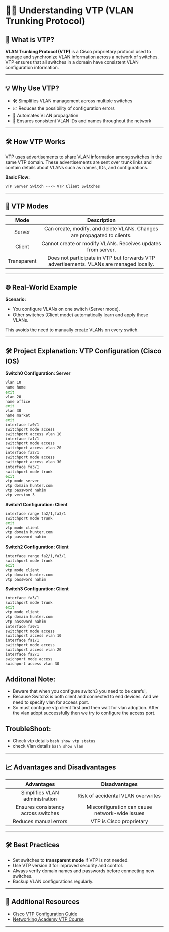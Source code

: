 # 👨‍💼 Understanding VTP (VLAN Trunking Protocol)

## 📄 What is VTP?
**VLAN Trunking Protocol (VTP)** is a Cisco proprietary protocol used to manage and synchronize VLAN information across a network of switches. VTP ensures that all switches in a domain have consistent VLAN configuration information.

---

## 💡 Why Use VTP?
- 🛠️ Simplifies VLAN management across multiple switches
- 📈 Reduces the possibility of configuration errors
- 🧰 Automates VLAN propagation
- 🔄 Ensures consistent VLAN IDs and names throughout the network

---

## 🛠️ How VTP Works
VTP uses advertisements to share VLAN information among switches in the same VTP domain. These advertisements are sent over trunk links and contain details about VLANs such as names, IDs, and configurations.

**Basic Flow:**
```
VTP Server Switch ---> VTP Client Switches
```

---

## 🔢 VTP Modes

| Mode | Description |
|:----:|:-----------:|
| Server | Can create, modify, and delete VLANs. Changes are propagated to clients. |
| Client | Cannot create or modify VLANs. Receives updates from server. |
| Transparent | Does not participate in VTP but forwards VTP advertisements. VLANs are managed locally. |

---

## 🌐 Real-World Example

**Scenario:**
- You configure VLANs on one switch (Server mode).
- Other switches (Client mode) automatically learn and apply these VLANs.

This avoids the need to manually create VLANs on every switch.

---

## 🛠️ Project Explanation: VTP Configuration (Cisco IOS)
**Switch0 Configuration: Server**
```bash
vlan 10
name home
exit
vlan 20
name office
exit
vlan 30
name market
exit
interface fa0/1
switchport mode access
switchport access vlan 10
interface fa1/1
switchport mode access
switchport access vlan 20
interface fa2/1
switchport mode access
switchport access vlan 30
interface fa3/1
switchport mode trunk
exit
vtp mode server
vtp domain hunter.com
vtp password nahim
vtp version 3
```
**Switch1 Configuration: Client**
```bash
interface range fa2/1,fa3/1
switchport mode trunk
exit
vtp mode client
vtp domain hunter.com
vtp password nahim
```

**Switch2 Configuration: Client**
```bash
interface range fa2/1,fa3/1
switchport mode trunk
exit
vtp mode client
vtp domain hunter.com
vtp password nahim
```

**Switch3 Configuration: Client**
```bash
interface fa3/1
switchport mode trunk
exit
vtp mode client
vtp domain hunter.com
vtp password nahim
interface fa0/1
switchport mode access
switchport access vlan 10
interface fa1/1
switchport mode access
switchport access vlan 20
interface fa2/1
swichport mode access
swichport access vlan 30
```


## Additonal Note:
- Beware that when you configure switch3 you need to be careful, 
- Because Switch3 is both client and connected to end devices. And we need to specify vlan for access port. 
- So must configure vtp client first and then wait for vlan adoption. After the vlan adopt successfully then we try to configure the access port.

## TroubleShoot:
- Check vtp details ```bash show vtp status```
- check Vlan details ```bash show vlan```

---

## 📈 Advantages and Disadvantages

| Advantages | Disadvantages |
|:----------:|:-------------:|
| Simplifies VLAN administration | Risk of accidental VLAN overwrites |
| Ensures consistency across switches | Misconfiguration can cause network-wide issues |
| Reduces manual errors | VTP is Cisco proprietary |

---

## 🛠️ Best Practices
- Set switches to **transparent mode** if VTP is not needed.
- Use VTP version 3 for improved security and control.
- Always verify domain names and passwords before connecting new switches.
- Backup VLAN configurations regularly.

---

## 🔗 Additional Resources
- [Cisco VTP Configuration Guide](https://www.cisco.com/c/en/us/support/docs/lan-switching/vtp/10558-21.html)
- [Networking Academy VTP Course](https://www.netacad.com/)

---
